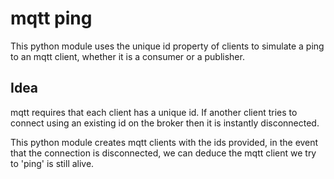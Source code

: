 # mqtt ping

This python module uses the unique id property of clients to simulate a ping to an mqtt client, whether it is a consumer or a publisher.

## Idea
mqtt requires that each client has a unique id. If another client tries to connect using an existing id on the broker then it is instantly disconnected.

This python module creates mqtt clients with the ids provided, in the event that the connection is disconnected, we can deduce the mqtt client we try to 'ping' is still alive.

